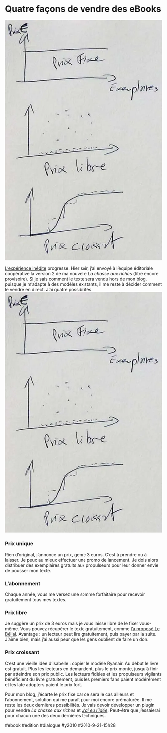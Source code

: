 # Quatre façons de vendre des eBooks

![](_i/prixl.webp)

[L’expérience inédite](l%E2%80%99experience-inedite-et-interdite.md) progresse. Hier soir, j’ai envoyé à l’équipe éditoriale coopérative la version 2 de ma nouvelle *La chasse aux riches* (titre encore provisoire). Si je sais comment le texte sera vendu hors de mon blog, puisque je m’adapte à des modèles existants, il me reste à décider comment le vendre en direct. J’ai quatre possibilités.
![](_i/prixl.webp)

### Prix unique

Rien d’original, j’annonce un prix, genre 3 euros. C’est à prendre ou à laisser. Je peux au mieux effectuer une promo de lancement. Je dois alors distribuer des exemplaires gratuits aux propulseurs pour leur donner envie de pousser mon texte.

### L’abonnement

Chaque année, vous me versez une somme forfaitaire pour recevoir gratuitement tous mes textes.

### Prix libre

Je suggère un prix de 3 euros mais je vous laisse libre de le fixer vous-même. Vous pouvez récupérer le texte gratuitement, comme [l’a proposé Le Bélial](renverser-economie-du-livre.md). Avantage : un lecteur peut lire gratuitement, puis payer par la suite. J’aime bien, mais j’ai aussi peur que les gens oublient de faire un don.

### Prix croissant

C’est une vieille idée d’Isabelle : copier le modèle Ryanair. Au début le livre est gratuit. Plus les lecteurs en demandent, plus le prix monte, jusqu’à finir par atteindre son prix public. Les lecteurs fidèles et les propulseurs vigilants bénéficient du livre gratuitement, puis les premiers fans paient modérément et les late adopters paient le prix fort.

Pour mon blog, j’écarte le prix fixe car ce sera le cas ailleurs et l’abonnement, solution qui me paraît pour moi encore prématurée. Il me reste les deux dernières possibilités. Je vais devoir développer un plugin pour vendre *La chasse aux riches* et *[J’ai eu l’idée](../../page/id)*. Peut-être que j’essaierai pour chacun une des deux dernières techniques.

#ebook #edition #dialogue #y2010 #2010-9-21-15h28
